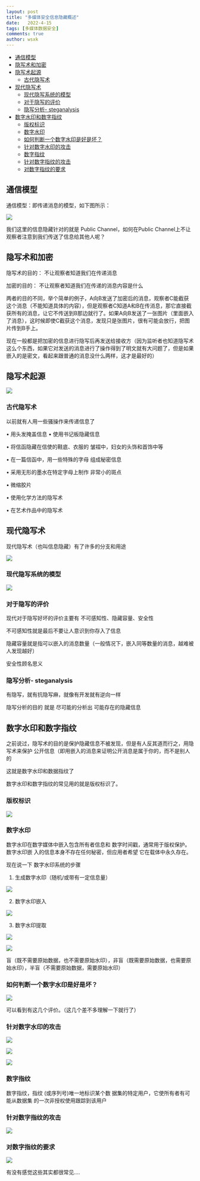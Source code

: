 ```yaml
---
layout: post
title: "多媒体安全信息隐藏概述"
date:   2022-4-15
tags: [多媒体数据安全]
comments: true
author: wsxk
---
```


- [通信模型](#通信模型)
- [隐写术和加密](#隐写术和加密)
- [隐写术起源](#隐写术起源)
  - [古代隐写术](#古代隐写术)
- [现代隐写术](#现代隐写术)
  - [现代隐写系统的模型](#现代隐写系统的模型)
  - [对于隐写的评价](#对于隐写的评价)
  - [隐写分析- steganalysis](#隐写分析--steganalysis)
- [数字水印和数字指纹](#数字水印和数字指纹)
  - [版权标识](#版权标识)
  - [数字水印](#数字水印)
  - [如何判断一个数字水印是好是坏？](#如何判断一个数字水印是好是坏)
  - [针对数字水印的攻击](#针对数字水印的攻击)
  - [数字指纹](#数字指纹)
  - [针对数字指纹的攻击](#针对数字指纹的攻击)
  - [对数字指纹的要求](#对数字指纹的要求)

## 通信模型

通信模型：即传递消息的模型，如下图所示：

![](https://raw.githubusercontent.com/wsxk/wsxk_pictures/main/%E5%A4%9A%E5%AA%92%E4%BD%93%E5%AE%89%E5%85%A8/20.png)

我们这里的信息隐藏针对的就是 Public Channel，如何在Public Channel上不让观察者注意到我们传送了信息给其他人呢？

## 隐写术和加密

隐写术的目的： 不让观察者知道我们在传递消息

加密的目的： 不让观察者知道我们在传递的消息内容是什么

两者的目的不同，举个简单的例子，A向B发送了加密后的消息，观察者C能截获这个消息（不能知道具体的内容），但是观察者C知道A和B在传消息，那它直接截获所有的消息，让它不传送到B那边就行了。如果A向B发送了一张图片（里面嵌入了消息），这时候即使C截获这个消息，发现只是张图片，很有可能会放行，把图片传到B手上。

现在一般都是把加密的信息进行隐写后再发送给接收方（因为监听者也知道隐写术这么个东西，如果它对发送的消息进行了操作得到了明文就有大问题了，但是如果嵌入的是密文，看起来跟普通的消息没什么两样，这才是最好的）

## 隐写术起源

![](https://raw.githubusercontent.com/wsxk/wsxk_pictures/main/%E5%A4%9A%E5%AA%92%E4%BD%93%E5%AE%89%E5%85%A8/21.png)

### 古代隐写术

以前就有人用一些骚操作来传递信息了

• 用头发掩盖信息 • 使用书记板隐藏信息

• 将信函隐藏在信使的鞋底、衣服的 皱褶中，妇女的头饰和首饰中等

• 在一篇信函中，用一些特殊的字母 组成秘密信息

• 采用无形的墨水在特定字母上制作 非常小的斑点

• 微缩胶片 

• 使用化学方法的隐写术 

• 在艺术作品中的隐写术

## 现代隐写术


现代隐写术（也叫信息隐藏）有了许多的分支和用途

![](https://raw.githubusercontent.com/wsxk/wsxk_pictures/main/%E5%A4%9A%E5%AA%92%E4%BD%93%E5%AE%89%E5%85%A8/22.png)

### 现代隐写系统的模型

![](https://raw.githubusercontent.com/wsxk/wsxk_pictures/main/%E5%A4%9A%E5%AA%92%E4%BD%93%E5%AE%89%E5%85%A8/23.png)

### 对于隐写的评价

现代对于隐写好坏的评价主要有 不可感知性、隐藏容量、安全性

不可感知性就是最后不要让人意识到你存入了信息

隐藏容量就是指可以嵌入的消息数量（一般情况下，嵌入同等数量的消息，越难被人发现越好）

安全性顾名思义

### 隐写分析- steganalysis

有隐写，就有抗隐写麻，就像有开发就有逆向一样

隐写分析的目的 就是 尽可能的分析出 可能存在的隐藏信息

## 数字水印和数字指纹

之前说过，隐写术的目的是保护隐藏信息不被发现，但是有人反其道而行之，用隐写术来保护 公开信息（即用嵌入的消息来证明公开消息是属于你的，而不是别人的

这就是数字水印和数据指纹了

数字水印和数字指纹的常见用的就是版权标识了。

### 版权标识

![](https://raw.githubusercontent.com/wsxk/wsxk_pictures/main/%E5%A4%9A%E5%AA%92%E4%BD%93%E5%AE%89%E5%85%A8/44.png)

### 数字水印

数字水印在数字媒体中嵌入包含所有者信息和 数字时间戳，通常用于版权保护。数字水印嵌 入的信息本身不存在任何秘密，但应用者希望 它在载体中永久存在。

现在说一下 数字水印系统的步骤

1. 生成数字水印（随机/或带有一定信息量）

![](https://raw.githubusercontent.com/wsxk/wsxk_pictures/main/%E5%A4%9A%E5%AA%92%E4%BD%93%E5%AE%89%E5%85%A8/45.png)

2. 数字水印嵌入

![](https://raw.githubusercontent.com/wsxk/wsxk_pictures/main/%E5%A4%9A%E5%AA%92%E4%BD%93%E5%AE%89%E5%85%A8/46.png)

3. 数字水印提取

![](https://raw.githubusercontent.com/wsxk/wsxk_pictures/main/%E5%A4%9A%E5%AA%92%E4%BD%93%E5%AE%89%E5%85%A8/47.png)

![](https://raw.githubusercontent.com/wsxk/wsxk_pictures/main/%E5%A4%9A%E5%AA%92%E4%BD%93%E5%AE%89%E5%85%A8/48.png)

盲（既不需要原始数据，也不需要原始水印），非盲（既需要原始数据，也需要原始水印），半盲（不需要原始数据，需要原始水印）

### 如何判断一个数字水印是好是坏？

![](https://raw.githubusercontent.com/wsxk/wsxk_pictures/main/%E5%A4%9A%E5%AA%92%E4%BD%93%E5%AE%89%E5%85%A8/49.png)

可以看到有这几个评价。（这几个差不多理解一下就行了）

### 针对数字水印的攻击

![](https://raw.githubusercontent.com/wsxk/wsxk_pictures/main/%E5%A4%9A%E5%AA%92%E4%BD%93%E5%AE%89%E5%85%A8/50.png)

![](https://raw.githubusercontent.com/wsxk/wsxk_pictures/main/%E5%A4%9A%E5%AA%92%E4%BD%93%E5%AE%89%E5%85%A8/51.png)

![](https://raw.githubusercontent.com/wsxk/wsxk_pictures/main/%E5%A4%9A%E5%AA%92%E4%BD%93%E5%AE%89%E5%85%A8/52.png)



### 数字指纹

数字指纹，指纹 (或序列号)唯一地标识某个数 据集的特定用户，它使所有者有可能从数据集 的一次非授权使用跟踪到该用户

### 针对数字指纹的攻击

![](https://raw.githubusercontent.com/wsxk/wsxk_pictures/main/%E5%A4%9A%E5%AA%92%E4%BD%93%E5%AE%89%E5%85%A8/54.png)

### 对数字指纹的要求

![](https://raw.githubusercontent.com/wsxk/wsxk_pictures/main/%E5%A4%9A%E5%AA%92%E4%BD%93%E5%AE%89%E5%85%A8/55.png)

有没有感觉这些其实都很常见....


